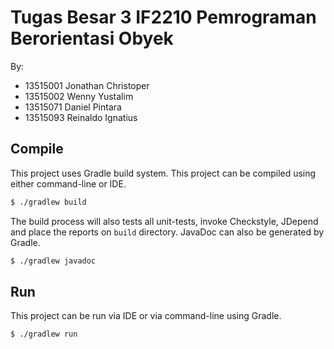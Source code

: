 # Tugas Besar 3 IF2210 Pemrograman Berorientasi Obyek

By:

- 13515001 Jonathan Christoper
- 13515002 Wenny Yustalim
- 13515071 Daniel Pintara
- 13515093 Reinaldo Ignatius

## Compile

This project uses Gradle build system. This project can be compiled using either
command-line or IDE.

```sh
$ ./gradlew build
```

The build process will also tests all unit-tests, invoke Checkstyle, JDepend and
place the reports on `build` directory. JavaDoc can also be generated by Gradle.

```sh
$ ./gradlew javadoc
```

## Run

This project can be run via IDE or via command-line using Gradle.

```sh
$ ./gradlew run
```
